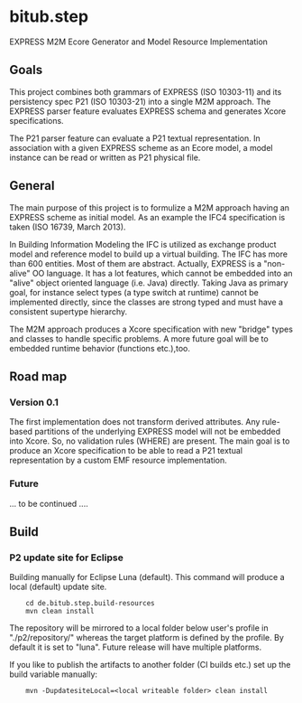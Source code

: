 # bitub.step
EXPRESS M2M Ecore Generator and Model Resource Implementation

## Goals

This project combines both grammars of EXPRESS (ISO 10303-11) and its persistency spec P21 (ISO 10303-21) 
into a single M2M approach. The EXPRESS parser feature evaluates EXPRESS schema and generates Xcore 
specifications.
 
The P21 parser feature can evaluate a P21 textual representation. In association with a given EXPRESS scheme 
as an Ecore model, a model instance can be read or written as P21 physical file.

## General

The main purpose of this project is to formulize a M2M approach having an EXPRESS scheme as initial
model. As an example the IFC4 specification is taken (ISO 16739, March 2013).

In Building Information Modeling the IFC is utilized as exchange product model and reference model to
build up a virtual building. The IFC has more than 600 entities. Most of them are abstract. Actually, EXPRESS 
is a "non-alive" OO language. It has a lot features, which cannot be embedded into an "alive" object oriented
language (i.e. Java) directly. Taking Java as primary goal, for instance select types (a type switch at runtime) cannot be
implemented directly, since the classes are strong typed and must have a consistent supertype hierarchy.

The M2M approach produces a Xcore specification with new "bridge" types and classes to handle specific problems. A more 
future goal will be to embedded runtime behavior (functions etc.),too.

## Road map
### Version 0.1

The first implementation does not transform derived attributes. Any rule-based partitions of the underlying EXPRESS model
will not be embedded into Xcore. So, no validation rules (WHERE) are present. The main goal is to produce an Xcore
specification to be able to read a P21 textual representation by a custom EMF resource implementation.

### Future

... to be continued ....

## Build

### P2 update site for Eclipse 

Building manually for Eclipse Luna (default). This command will produce a local (default) update site.

```
	cd de.bitub.step.build-resources
	mvn clean install
```

The repository will be mirrored to a local folder below user's profile in "./p2/repository/<targetplatform>" whereas the
target platform is defined by the profile. By default it is set to "luna". Future release will have multiple platforms.

If you like to publish the artifacts to another folder (CI builds etc.) set up the build variable manually:

```
	mvn -DupdatesiteLocal=<local writeable folder> clean install
```

